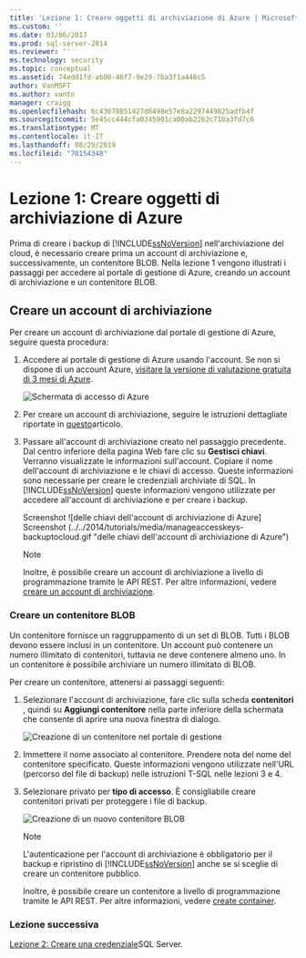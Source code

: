 ```yaml
---
title: 'Lezione 1: Creare oggetti di archiviazione di Azure | Microsoft Docs'
ms.custom: ''
ms.date: 03/06/2017
ms.prod: sql-server-2014
ms.reviewer: ''
ms.technology: security
ms.topic: conceptual
ms.assetid: 74edd1fd-ab00-46f7-9e29-7ba3f1a446c5
author: VanMSFT
ms.author: vanto
manager: craigg
ms.openlocfilehash: 6c43678851427d6498e57e8a2297449825adfb4f
ms.sourcegitcommit: 5e45cc444cfa0345901ca00ab2262c71ba3fd7c6
ms.translationtype: MT
ms.contentlocale: it-IT
ms.lasthandoff: 08/29/2019
ms.locfileid: "70154348"
---
```

# <a name="lesson-1-create-azure-storage-objects"></a>Lezione 1: Creare oggetti di archiviazione di Azure
  Prima di creare i backup di [!INCLUDE[ssNoVersion](../includes/ssnoversion-md.md)] nell'archiviazione del cloud, è necessario creare prima un account di archiviazione e, successivamente, un contenitore BLOB. Nella lezione 1 vengono illustrati i passaggi per accedere al portale di gestione di Azure, creando un account di archiviazione e un contenitore BLOB.  
  
## <a name="create-a-storage-account"></a>Creare un account di archiviazione  
 Per creare un account di archiviazione dal portale di gestione di Azure, seguire questa procedura:  
  
1.  Accedere al portale di gestione di Azure usando l'account. Se non si dispone di un account Azure, [visitare la versione di valutazione gratuita di 3 mesi di Azure](https://go.microsoft.com/fwlink/?LinkId=271927).  
  
     ![Schermata di accesso di Azure](../../2014/tutorials/media/windowazurelogin-backuptocloud.gif "Schermata di accesso di Azure")  
  
2.  Per creare un account di archiviazione, seguire le istruzioni dettagliate riportate in [questo](https://go.microsoft.com/fwlink/?LinkId=271926)articolo.  
  
3.  Passare all'account di archiviazione creato nel passaggio precedente. Dal centro inferiore della pagina Web fare clic su **Gestisci chiavi**. Verranno visualizzate le informazioni sull'account. Copiare il nome dell'account di archiviazione e le chiavi di accesso. Queste informazioni sono necessarie per creare le credenziali archiviate di SQL. In [!INCLUDE[ssNoVersion](../includes/ssnoversion-md.md)] queste informazioni vengono utilizzate per accedere all'account di archiviazione e per creare i backup.  
  
     Screenshot ![delle chiavi dell'account di archiviazione di Azure] Screenshot (../../2014/tutorials/media/manageaccesskeys-backuptocloud.gif "delle chiavi dell'account di archiviazione di Azure")  
  
    > [!NOTE]  
    >  Inoltre, è possibile creare un account di archiviazione a livello di programmazione tramite le API REST. Per altre informazioni, vedere [creare un account di archiviazione](https://go.microsoft.com/fwlink/?LinkId=271928).  
  
### <a name="create-a-blob-container"></a>Creare un contenitore BLOB  
 Un contenitore fornisce un raggruppamento di un set di BLOB. Tutti i BLOB devono essere inclusi in un contenitore. Un account può contenere un numero illimitato di contenitori, tuttavia ne deve contenere almeno uno. In un contenitore è possibile archiviare un numero illimitato di BLOB.  
  
 Per creare un contenitore, attenersi ai passaggi seguenti:  
  
1.  Selezionare l'account di archiviazione, fare clic sulla scheda **contenitori** , quindi su **Aggiungi contenitore** nella parte inferiore della schermata che consente di aprire una nuova finestra di dialogo.  
  
     ![Creazione di un contenitore nel portale di gestione](../../2014/tutorials/media/backuptocloud.gif "Creazione di un contenitore nel portale di gestione")  
  
2.  Immettere il nome associato al contenitore. Prendere nota del nome del contenitore specificato. Queste informazioni vengono utilizzate nell'URL (percorso del file di backup) nelle istruzioni T-SQL nelle lezioni 3 e 4.  
  
3.  Selezionare privato per **tipo di accesso**. È consigliabile creare contenitori privati per proteggere i file di backup.  
  
     ![Creazione di un nuovo contenitore BLOB](../../2014/tutorials/media/backuptocloud-newblobcontainer.gif "Creazione di un nuovo contenitore BLOB")  
  
    > [!NOTE]  
    >  L'autenticazione per l'account di archiviazione è obbligatorio per il backup e ripristino di [!INCLUDE[ssNoVersion](../includes/ssnoversion-md.md)] anche se si sceglie di creare un contenitore pubblico.  
    >   
    >  Inoltre, è possibile creare un contenitore a livello di programmazione tramite le API REST. Per altre informazioni, vedere [create container](https://go.microsoft.com/fwlink/?LinkId=271946).  
  
### <a name="next-lesson"></a>Lezione successiva  
 [Lezione 2: Creare una credenziale](../../2014/tutorials/lesson-2-create-a-sql-server-credential.md)SQL Server.  
  
  
